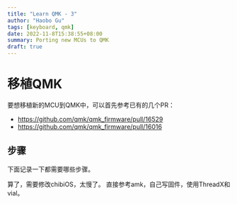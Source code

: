 ```yaml
---
title: "Learn QMK - 3"
author: "Haobo Gu"
tags: [keyboard, qmk]
date: 2022-11-8T15:38:55+08:00
summary: Porting new MCUs to QMK
draft: true
---
```

# 移植QMK

要想移植新的MCU到QMK中，可以首先参考已有的几个PR：
- https://github.com/qmk/qmk_firmware/pull/16529
- https://github.com/qmk/qmk_firmware/pull/16016

## 步骤
下面记录一下都需要哪些步骤。

算了，需要修改chibiOS，太慢了。
直接参考amk，自己写固件，使用ThreadX和vial。
